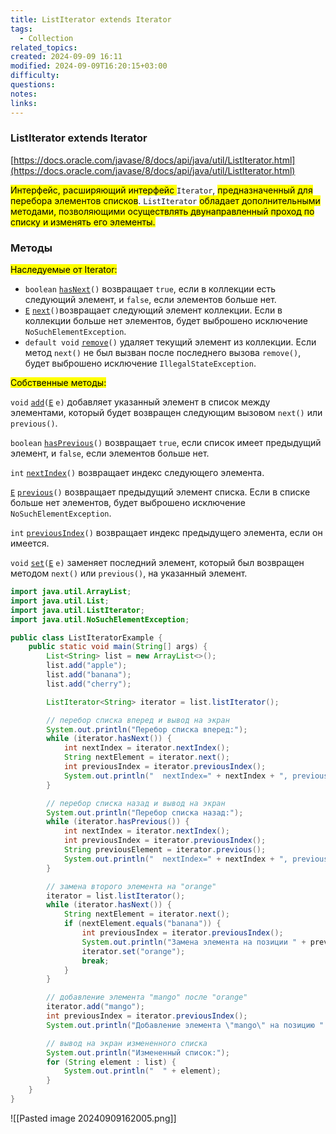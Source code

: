 ```yaml
---
title: ListIterator extends Iterator
tags:
  - Collection
related_topics: 
created: 2024-09-09 16:11
modified: 2024-09-09T16:20:15+03:00
difficulty: 
questions: 
notes: 
links: 
---
```

### ListIterator extends Iterator

[https://docs.oracle.com/javase/8/docs/api/java/util/ListIterator.html](https://docs.oracle.com/javase/8/docs/api/java/util/ListIterator.html)

<mark class="hltr-yellow">Интерфейс, расширяющий интерфейс </mark>`Iterator`, <mark class="hltr-green2">предназначенный для перебора элементов списков</mark>. `ListIterator` <mark class="hltr-red">обладает дополнительными методами, позволяющими осуществлять двунаправленный проход по списку и изменять его элементы.</mark>

### Методы

<mark class="hltr-orange">Наследуемые от Iterator:</mark>

- `boolean` [`hasNext`](https://docs.oracle.com/javase/8/docs/api/java/util/Iterator.html#hasNext--)`()` возвращает `true`, если в коллекции есть следующий элемент, и `false`, если элементов больше нет.
- [`E`](https://docs.oracle.com/javase/8/docs/api/java/util/Iterator.html) [`next`](https://docs.oracle.com/javase/8/docs/api/java/util/Iterator.html#next--)`()`возвращает следующий элемент коллекции. Если в коллекции больше нет элементов, будет выброшено исключение `NoSuchElementException`.
- `default void` [`remove`](https://docs.oracle.com/javase/8/docs/api/java/util/Iterator.html#remove--)`()` удаляет текущий элемент из коллекции. Если метод `next()` не был вызван после последнего вызова `remove()`, будет выброшено исключение `IllegalStateException`.



<mark class="hltr-purple">Собственные методы:</mark>

`void` [`add`](https://docs.oracle.com/javase/8/docs/api/java/util/ListIterator.html#add-E-)`(`[`E`](https://docs.oracle.com/javase/8/docs/api/java/util/ListIterator.html) `e)` добавляет указанный элемент в список между элементами, который будет возвращен следующим вызовом `next()` или `previous()`.

`boolean` [`hasPrevious`](https://docs.oracle.com/javase/8/docs/api/java/util/ListIterator.html#hasPrevious--)`()` возвращает `true`, если список имеет предыдущий элемент, и `false`, если элементов больше нет.

`int` [`nextIndex`](https://docs.oracle.com/javase/8/docs/api/java/util/ListIterator.html#nextIndex--)`()` возвращает индекс следующего элемента.

[`E`](https://docs.oracle.com/javase/8/docs/api/java/util/ListIterator.html) [`previous`](https://docs.oracle.com/javase/8/docs/api/java/util/ListIterator.html#previous--)`()` возвращает предыдущий элемент списка. Если в списке больше нет элементов, будет выброшено исключение `NoSuchElementException`.

`int` [`previousIndex`](https://docs.oracle.com/javase/8/docs/api/java/util/ListIterator.html#previousIndex--)`()` возвращает индекс предыдущего элемента, если он имеется.

`void` [`set`](https://docs.oracle.com/javase/8/docs/api/java/util/ListIterator.html#set-E-)`(`[`E`](https://docs.oracle.com/javase/8/docs/api/java/util/ListIterator.html) `e)` заменяет последний элемент, который был возвращен методом `next()` или `previous()`, на указанный элемент.

```Java
import java.util.ArrayList;
import java.util.List;
import java.util.ListIterator;
import java.util.NoSuchElementException;

public class ListIteratorExample {
    public static void main(String[] args) {
        List<String> list = new ArrayList<>();
        list.add("apple");
        list.add("banana");
        list.add("cherry");

        ListIterator<String> iterator = list.listIterator();

        // перебор списка вперед и вывод на экран
        System.out.println("Перебор списка вперед:");
        while (iterator.hasNext()) {
            int nextIndex = iterator.nextIndex();
            String nextElement = iterator.next();
            int previousIndex = iterator.previousIndex();
            System.out.println("  nextIndex=" + nextIndex + ", previousIndex=" + previousIndex + ", nextElement=" + nextElement);
        }

        // перебор списка назад и вывод на экран
        System.out.println("Перебор списка назад:");
        while (iterator.hasPrevious()) {
            int nextIndex = iterator.nextIndex();
            int previousIndex = iterator.previousIndex();
            String previousElement = iterator.previous();
            System.out.println("  nextIndex=" + nextIndex + ", previousIndex=" + previousIndex + ", previousElement=" + previousElement);
        }

        // замена второго элемента на "orange"
        iterator = list.listIterator();
        while (iterator.hasNext()) {
            String nextElement = iterator.next();
            if (nextElement.equals("banana")) {
                int previousIndex = iterator.previousIndex();
                System.out.println("Замена элемента на позиции " + previousIndex + " на \"orange\"");
                iterator.set("orange");
                break;
            }
        }

        // добавление элемента "mango" после "orange"
        iterator.add("mango");
        int previousIndex = iterator.previousIndex();
        System.out.println("Добавление элемента \"mango\" на позицию " + previousIndex);

        // вывод на экран измененного списка
        System.out.println("Измененный список:");
        for (String element : list) {
            System.out.println("  " + element);
        }
    }
}
```

![[Pasted image 20240909162005.png]]